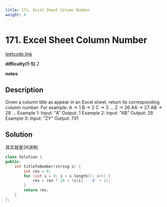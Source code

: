 ```yaml
---
title: 171. Excel Sheet Column Number
weight: 4
---
```

# 171. Excel Sheet Column Number
[leetcode link](https://leetcode.com/problems/excel-sheet-column-number/)

**difficulty(1-5)** 
2

**notes**   


## Description
Given a column title as appear in an Excel sheet, return its corresponding column number.
For example:
    A -> 1
    B -> 2
    C -> 3
    ...
    Z -> 26
    AA -> 27
    AB -> 28 
    ...
Example 1:
Input: "A"
Output: 1
Example 2:
Input: "AB"
Output: 28
Example 3:
Input: "ZY"
Output: 701


## Solution
其实就是26进制.

```c++
class Solution {
public:
    int titleToNumber(string s) {
        int res = 0;
        for (int i = 0; i < s.length(); i++) {
            res = res * 26 + (s[i] - 'A' + 1);
        }
        return res;
    }
};
```
